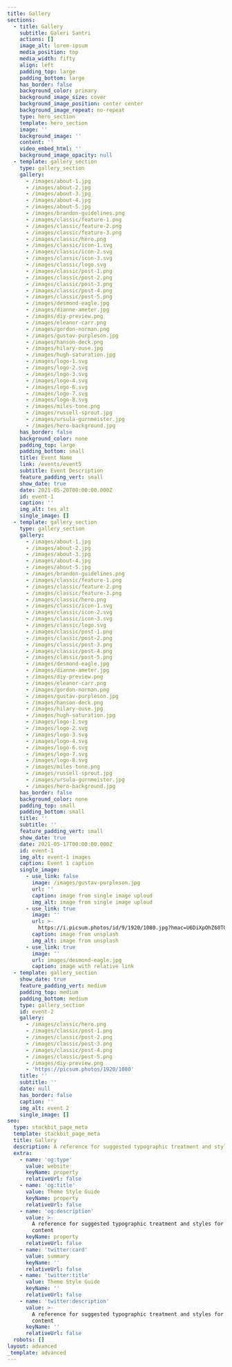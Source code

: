```yaml
---
title: Gallery
sections:
  - title: Gallery
    subtitle: Galeri Santri
    actions: []
    image_alt: lorem-ipsum
    media_position: top
    media_width: fifty
    align: left
    padding_top: large
    padding_bottom: large
    has_border: false
    background_color: primary
    background_image_size: cover
    background_image_position: center center
    background_image_repeat: no-repeat
    type: hero_section
    template: hero_section
    image: ''
    background_image: ''
    content: ''
    video_embed_html: ''
    background_image_opacity: null
  - template: gallery_section
    type: gallery_section
    gallery:
      - /images/about-1.jpg
      - /images/about-2.jpg
      - /images/about-3.jpg
      - /images/about-4.jpg
      - /images/about-5.jpg
      - /images/brandon-guidelines.png
      - /images/classic/feature-1.png
      - /images/classic/feature-2.png
      - /images/classic/feature-3.png
      - /images/classic/hero.png
      - /images/classic/icon-1.svg
      - /images/classic/icon-2.svg
      - /images/classic/icon-3.svg
      - /images/classic/logo.svg
      - /images/classic/post-1.png
      - /images/classic/post-2.png
      - /images/classic/post-3.png
      - /images/classic/post-4.png
      - /images/classic/post-5.png
      - /images/desmond-eagle.jpg
      - /images/dianne-ameter.jpg
      - /images/diy-preview.png
      - /images/eleanor-carr.png
      - /images/gordon-norman.png
      - /images/gustav-purpleson.jpg
      - /images/hanson-deck.png
      - /images/hilary-ouse.jpg
      - /images/hugh-saturation.jpg
      - /images/logo-1.svg
      - /images/logo-2.svg
      - /images/logo-3.svg
      - /images/logo-4.svg
      - /images/logo-6.svg
      - /images/logo-7.svg
      - /images/logo-8.svg
      - /images/miles-tone.png
      - /images/russell-sprout.jpg
      - /images/ursula-gurnmeister.jpg
      - /images/hero-background.jpg
    has_border: false
    background_color: none
    padding_top: large
    padding_bottom: small
    title: Event Name
    link: /events/event5
    subtitle: Event Description
    feature_padding_vert: small
    show_date: true
    date: 2021-05-20T00:00:00.000Z
    id: event-1
    caption: ''
    img_alt: tes_alt
    single_image: []
  - template: gallery_section
    type: gallery_section
    gallery:
      - /images/about-1.jpg
      - /images/about-2.jpg
      - /images/about-3.jpg
      - /images/about-4.jpg
      - /images/about-5.jpg
      - /images/brandon-guidelines.png
      - /images/classic/feature-1.png
      - /images/classic/feature-2.png
      - /images/classic/feature-3.png
      - /images/classic/hero.png
      - /images/classic/icon-1.svg
      - /images/classic/icon-2.svg
      - /images/classic/icon-3.svg
      - /images/classic/logo.svg
      - /images/classic/post-1.png
      - /images/classic/post-2.png
      - /images/classic/post-3.png
      - /images/classic/post-4.png
      - /images/classic/post-5.png
      - /images/desmond-eagle.jpg
      - /images/dianne-ameter.jpg
      - /images/diy-preview.png
      - /images/eleanor-carr.png
      - /images/gordon-norman.png
      - /images/gustav-purpleson.jpg
      - /images/hanson-deck.png
      - /images/hilary-ouse.jpg
      - /images/hugh-saturation.jpg
      - /images/logo-1.svg
      - /images/logo-2.svg
      - /images/logo-3.svg
      - /images/logo-4.svg
      - /images/logo-6.svg
      - /images/logo-7.svg
      - /images/logo-8.svg
      - /images/miles-tone.png
      - /images/russell-sprout.jpg
      - /images/ursula-gurnmeister.jpg
      - /images/hero-background.jpg
    has_border: false
    background_color: none
    padding_top: small
    padding_bottom: small
    title: ''
    subtitle: ''
    feature_padding_vert: small
    show_date: true
    date: 2021-05-17T00:00:00.000Z
    id: event-1
    img_alt: event-1 images
    caption: Event 1 caption
    single_image:
      - use_link: false
        image: /images/gustav-purpleson.jpg
        url: ''
        caption: image from single image uploud
        img_alt: image from single image uploud
      - use_link: true
        image: ''
        url: >-
          https://i.picsum.photos/id/9/1920/1080.jpg?hmac=U6DiXpOhZ60TGLvj08EBMO826ARC_wfdjzLbrZKJYYs
        caption: image from unsplash
        img_alt: image from unsplash
      - use_link: true
        image: ''
        url: images/desmond-eagle.jpg
        caption: image with relative link
  - template: gallery_section
    show_date: true
    feature_padding_vert: medium
    padding_top: medium
    padding_bottom: medium
    type: gallery_section
    id: event-2
    gallery:
      - /images/classic/hero.png
      - /images/classic/post-1.png
      - /images/classic/post-2.png
      - /images/classic/post-3.png
      - /images/classic/post-4.png
      - /images/classic/post-5.png
      - /images/diy-preview.png
      - 'https://picsum.photos/1920/1080'
    title: ''
    subtitle: ''
    date: null
    has_border: false
    caption: ''
    img_alt: event 2
    single_image: []
seo:
  type: stackbit_page_meta
  template: stackbit_page_meta
  title: Gallery
  description: A reference for suggested typographic treatment and styles for your content
  extra:
    - name: 'og:type'
      value: website
      keyName: property
      relativeUrl: false
    - name: 'og:title'
      value: Theme Style Guide
      keyName: property
      relativeUrl: false
    - name: 'og:description'
      value: >-
        A reference for suggested typographic treatment and styles for your
        content
      keyName: property
      relativeUrl: false
    - name: 'twitter:card'
      value: summary
      keyName: ''
      relativeUrl: false
    - name: 'twitter:title'
      value: Theme Style Guide
      keyName: ''
      relativeUrl: false
    - name: 'twitter:description'
      value: >-
        A reference for suggested typographic treatment and styles for your
        content
      keyName: ''
      relativeUrl: false
  robots: []
layout: advanced
_template: advanced
---
```




